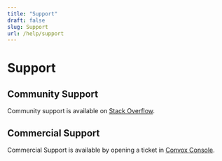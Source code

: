 ```yaml
---
title: "Support"
draft: false
slug: Support
url: /help/support
---
```

# Support

## Community Support

Community support is available on [Stack Overflow](https://stackoverflow.com/questions/tagged/convox).

## Commercial Support

Commercial Support is available by opening a ticket in [Convox Console](https://console.convox.com).
